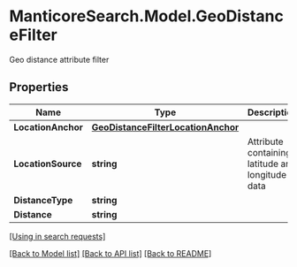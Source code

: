 # ManticoreSearch.Model.GeoDistanceFilter
Geo distance attribute filter

## Properties

Name | Type | Description | Notes
------------ | ------------- | ------------- | -------------
**LocationAnchor** | [**GeoDistanceFilterLocationAnchor**](GeoDistanceFilterLocationAnchor.md) |  | [optional] 
**LocationSource** | **string** | Attribute containing latitude and longitude data | [optional] 
**DistanceType** | **string** |  | [optional] 
**Distance** | **string** |  | [optional] 

[[Using in search requests]](SearchRequest.md#GeoDistanceFilter)


[[Back to Model list]](../README.md#documentation-for-models) [[Back to API list]](../README.md#documentation-for-api-endpoints) [[Back to README]](../README.md)

